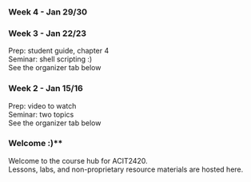 ### Week 4 - Jan 29/30


### Week 3 - Jan 22/23

Prep: student guide, chapter 4  
Seminar: shell scripting :)  
See the organizer tab below

### Week 2 - Jan 15/16  

Prep: video to watch  
Seminar: two topics  
See the organizer tab below

### Welcome :)**
Welcome to the course hub for ACIT2420.  
Lessons, labs, and non-proprietary resource materials are hosted here.